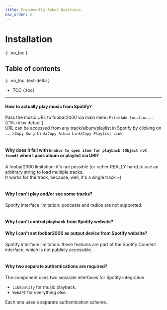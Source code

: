 ```yaml
---
title: Frequesntly Asked Questions
nav_order: 3
---
```


# Installation
{: .no_toc }

## Table of contents
{: .no_toc .text-delta }

* TOC
{:toc}

---

#### How to actually play music from Spotify?

Pass the music URL to foobar2000 via main menu `File`>`Add location...` (`CTRL+U` by default).  
URL can be accessed from any track/album/playlist in Spotify by clicking on `...`>`Copy Song Link`/`Copy Album Link`/`Copy Playlist Link`.
<br><br>

#### Why does it fail with `Unable to open item for playback (Object not found)` when I pass album or playlist via URI?

A foobar2000 limitation: it's not possible (or rather REALLY hard) to use an arbitrary string to load multiple tracks.  
It works for the track, because, well, it's a single track =)
<br><br>

#### Why I can't play and/or see some tracks?

Spotify interface limitation: podcasts and radios are not supported.
<br><br>

#### Why I can't control playback from Spotify website?
#### Why I can't set foobar2000 as output device from Spotify website?

Spotify interface limitation: these features are part of the Spotify Connect interface, which is not publicly accessible.
<br><br>

#### Why two separate authentications are required?

The component uses two separate interfaces for Spotify integration: 
- `LibSpotify` for music playback.
- `WebAPI` for everything else. 

Each one uses a separate authentication scheme.